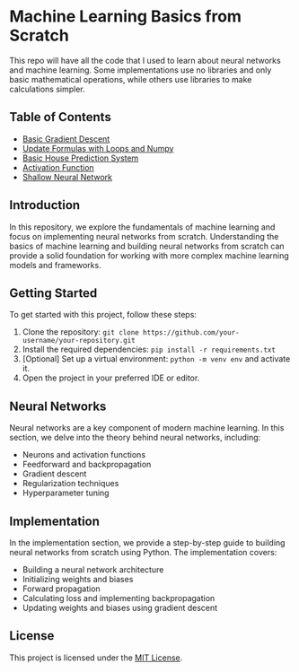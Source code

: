 # Machine Learning Basics from Scratch

This repo will have all the code that I used to learn about neural networks and machine learning. Some implementations use no libraries and only basic mathematical operations, while others use libraries to make calculations simpler.

## Table of Contents

- [Basic Gradient Descent](#introduction)
- [Update Formulas with Loops and Numpy](#getting-started)
- [Basic House Prediction System](#machine-learning-basics)
- [Activation Function](#neural-networks)
- [Shallow Neural Network](#implementation)




## Introduction

In this repository, we explore the fundamentals of machine learning and focus on implementing neural networks from scratch. Understanding the basics of machine learning and building neural networks from scratch can provide a solid foundation for working with more complex machine learning models and frameworks.

## Getting Started

To get started with this project, follow these steps:

1. Clone the repository: `git clone https://github.com/your-username/your-repository.git`
2. Install the required dependencies: `pip install -r requirements.txt`
3. [Optional] Set up a virtual environment: `python -m venv env` and activate it.
4. Open the project in your preferred IDE or editor.


## Neural Networks

Neural networks are a key component of modern machine learning. In this section, we delve into the theory behind neural networks, including:

- Neurons and activation functions
- Feedforward and backpropagation
- Gradient descent
- Regularization techniques
- Hyperparameter tuning

## Implementation

In the implementation section, we provide a step-by-step guide to building neural networks from scratch using Python. The implementation covers:

- Building a neural network architecture
- Initializing weights and biases
- Forward propagation
- Calculating loss and implementing backpropagation
- Updating weights and biases using gradient descent

## License

This project is licensed under the [MIT License](LICENSE).
